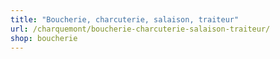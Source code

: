 ```yaml
---
title: "Boucherie, charcuterie, salaison, traiteur"
url: /charquemont/boucherie-charcuterie-salaison-traiteur/
shop: boucherie
---
```

